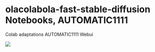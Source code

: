 # olacolabola-fast-stable-diffusion Notebooks, AUTOMATIC1111 
Colab adaptations AUTOMATIC1111 Webui

<a href="https://github.com/zetclansu/olacolabola-fast-stable-diffusion/releases/download/v1.0.0/olacolabola_fast_stable_diffusion_AUTOMATIC1111.ipynb"><img src='https://github.com/TheLastBen/fast-stable-diffusion/raw/main/Dreambooth/1.jpg'>
 
 
 
